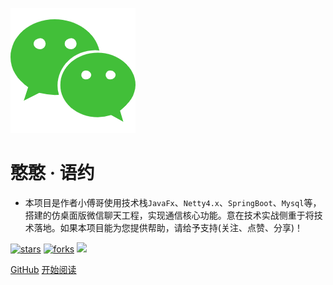 ![logo](_media/icon.png)

# 憨憨 · 语约

- 本项目是作者小傅哥使用技术栈```JavaFx```、```Netty4.x```、```SpringBoot```、```Mysql```等，搭建的仿桌面版微信聊天工程，实现通信核心功能。意在技术实战侧重于将技术落地。如果本项目能为您提供帮助，请给予支持(关注、点赞、分享)！
    
[![stars](https://badgen.net/github/stars/fuzhengwei/itstack?icon=github&color=4ab8a1)](https://github.com/itstack-naive-chat) [![forks](https://badgen.net/github/forks/fuzhengwei/itstack?icon=github&color=4ab8a1)](https://github.com/itstack-naive-chat) [<img src="https://itstack.org/_media/wxbugstack.svg">](https://itstack.org/_media/qrcode.png?x-oss-process=style/may)    

[GitHub](<https://github.com/fuzhengwei/itstack>)
[开始阅读](README.md)


